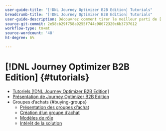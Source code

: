 ```yaml
---
user-guide-title: "[!DNL Journey Optimizer B2B Edition] Tutorials"
breadcrumb-title: "[!DNL Journey Optimizer B2B Edition] Tutorials"
user-guide-description: Découvrez comment tirer le meilleur parti de [!DNL Journey Optimizer B2B Edition]. Orchestrez des parcours de compte et d’achat de groupes à l’aide d’une IA générée intégrée et d’une automatisation de pointe afin d’optimiser la demande pour des offres spécifiques.
source-git-commit: 2e58cb29f758a9255f744c98672320c6b3737612
workflow-type: tm+mt
source-wordcount: '48'
ht-degree: 6%

---
```



# [!DNL Journey Optimizer B2B Edition] {#tutorials}

+ [Tutoriels [!DNL Journey Optimizer B2B Edition]](overview.md)
+ [Présentation de Journey Optimizer B2B Edition](/help/overview-video.md)
+ Groupes d’achats {#buying-groups}
   + [Présentation des groupes d’achat](/help/buying-groups/buying-groups-overview.md)
   + [Création d’un groupe d’achat](/help/buying-groups/create-a-buying-group.md)
   + [Modèles de rôle](/help/buying-groups/role-templates.md)
   + [Intérêt de la solution](/help/buying-groups/solution-interest.md)
